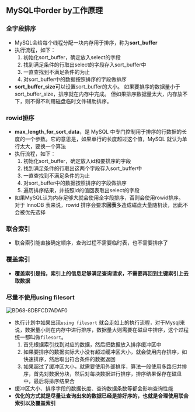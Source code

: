 ## MySQL中order  by工作原理

### 全字段排序

* MySQL会给每个线程分配一块内存用于排序，称为**sort_buffer** 
* 执行流程，如下：
  1. 初始化sort_buffer，确定放入select的字段
  2. 找到满足条件的行取出select的字段存入sort_buffer中
  3. 一直查找到不满足条件的为止
  4. 对sort_buffer中的数据按照排序的字段做排序
* **sort_buffer_size**可以设置sort_buffer的大小。 如果要排序的数据量小于 sort_buffer_size，排序就在内存中完成。 但如果排序数据量太大，内存放不下，则不得不利用磁盘临时文件辅助排序。

### rowid排序

* **max_length_for_sort_data**，是 MySQL 中专门控制用于排序的行数据的长度的一个参数。它的意思是，如果单行的长度超过这个值，MySQL 就认为单行太大，要换一个算法
* 执行流程，如下：
  1. 初始化sort_buffer，确定放入id和要排序的字段
  2. 找到满足条件的行取出这两个字段存入sort_buffer中
  3. 一直查找到不满足条件的为止
  4. 对sort_buffer中的数据按照排序的字段做排序
  5. 遍历排序结果，并按照id的值回表取出select的字段
* 如果MySQL认为内存足够大就会使用全字段排序，否则会使用rowid排序。 对于 InnoDB 表来说，rowid 排序会要求**回表**多造成磁盘大量随机读，因此不会被优先选择

### 联合索引

* 联合索引能直接确定顺序，查询过程不需要临时表，也不需要排序了

### 覆盖索引

* **覆盖索引是指，索引上的信息足够满足查询请求，不需要再回到主键索引上去取数据**

### 尽量不使用using filesort

![BD68-8DBFCD7ADAF0](https://cdn.jsdelivr.net/gh/ClareTung/ImageHostingService/img/BD68-8DBFCD7ADAF0.png)

* 执行计划中如果出现`using filesort` 就会走如上的执行流程，对于Mysql来说，数据量小则在内存中进行排序，数据量大则需要在磁盘中排序，这个过程统一都叫做`filesort`。
  1. 首先根据索引找到对应的数据，然后把数据放入排序缓冲区中
  2. 如果要排序的数据实际大小没有超过缓冲区大小，就会使用内存排序，如快速排序，然后取出符合条件的数据返回
  3. 如果超过了缓冲区大小，就需要使用外部排序，算法一般使用多路归并排序，首先对数据分块，然后对每块数据进行排序，排序结果保存在磁盘中，最后将排序结果合
* 缓冲区大小、排序字段的数据长度、查询数据条数等都会影响查询性能
* **优化的方式就是尽量让查询出来的数据已经是排好序的，也就是合理使用联合索引以及覆盖索引**